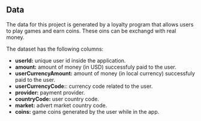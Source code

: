 ## Data

The data for this project is generated by a loyalty program that allows users to play games and earn coins. These oins can be exchangd with real money.

The dataset has the following columns:

- **userId:** unique user id inside the application.
- **amount:** amount of money (in USD) successfuly paid to the user.
- **userCurrencyAmount:** amount of money (in local currency) successfuly paid to the user.
- **userCurrencyCode:**: currency code related to the user.
- **provider:** payment provider.
- **countryCode:** user country code.
- **market:** advert market country code.
- **coins:** game coins generated by the user while in the app.